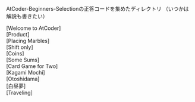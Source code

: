 AtCoder-Beginners-Selectionの正答コードを集めたディレクトリ
（いつかは解説も書きたい）

[Welcome to AtCoder]   <br>
[Product]    <br>
[Placing Marbles]    <br>
[Shift only]      <br>
[Coins]         <br>
[Some Sums]      <br>
[Card Game for Two]      <br>
[Kagami Mochi]      <br>
[Otoshidama]     <br>
[白昼夢]      <br>
[Traveling]    <br>
